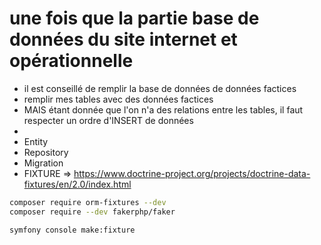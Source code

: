 # une fois que la partie base de données du site internet et opérationnelle

- il est conseillé de remplir la base de données de données factices 
- remplir mes tables avec des données factices 
- MAIS étant donnée que l'on n'a des relations entre les tables, il faut respecter un ordre d'INSERT de données 
- 
- Entity 
- Repository 
- Migration
- FIXTURE => <https://www.doctrine-project.org/projects/doctrine-data-fixtures/en/2.0/index.html>


```sh
composer require orm-fixtures --dev
composer require --dev fakerphp/faker

symfony console make:fixture
```